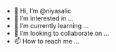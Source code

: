 - 👋 Hi, I’m @niyasalic
- 👀 I’m interested in ...
- 🌱 I’m currently learning ...
- 💞️ I’m looking to collaborate on ...
- 📫 How to reach me ...

<!---
niyasalic/niyasalic is a ✨ special ✨ repository because its `README.md` (this file) appears on your GitHub profile.
You can click the Preview link to take a look at your changes.
--->
